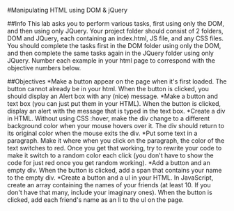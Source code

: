 #Manipulating HTML using DOM & jQuery


##Info
This lab asks you to perform various tasks, first using only the DOM, and then using only JQuery.
Your project folder should consist of 2 folders, DOM and JQuery, each containing an index.html, JS file, and any CSS files.
You should complete the tasks first in the DOM folder using only the DOM, and then complete the same tasks again in the JQuery folder using only JQuery.
Number each example in your html page to correspond with the objective numbers below.

##Objectives
*Make a button appear on the page when it's first loaded. The button cannot already be in your html. When the button is clicked, you should display an Alert box with any (nice) message.
*Make a button and text box (you can just put them in your HTML). When the button is clicked, display an alert with the message that is typed in the text box.
*Create a div in HTML. Without using CSS :hover, make the div change to a different background color when your mouse hovers over it. The div should return to its original color when the mouse exits the div.
*Put some text in a paragraph. Make it where when you click on the paragraph, the color of the text switches to red. Once you get that working, try to rewrite your code to make it switch to a random color each click (you don't have to show the code for just red once you get random working).
*Add a button and an empty div. When the button is clicked, add a span that contains your name to the empty div.
*Create a button and a ul in your HTML. In JavaScript, create an array containing the names of your friends (at least 10. If you don't have that many, include your imaginary ones). When the button is clicked, add each friend's name as an li to the ul on the page.